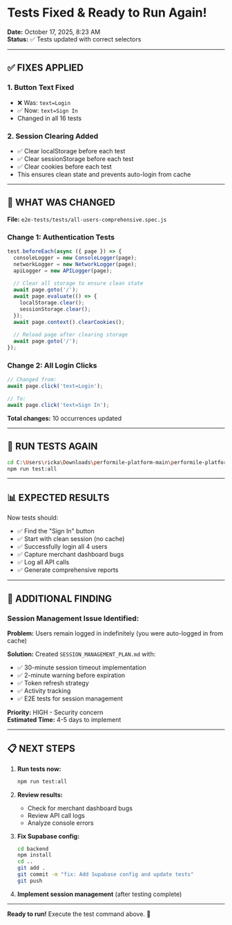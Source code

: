 # Tests Fixed & Ready to Run Again!
**Date:** October 17, 2025, 8:23 AM  
**Status:** ✅ Tests updated with correct selectors

---

## ✅ FIXES APPLIED

### **1. Button Text Fixed**
- ❌ Was: `text=Login`
- ✅ Now: `text=Sign In`
- Changed in all 16 tests

### **2. Session Clearing Added**
- ✅ Clear localStorage before each test
- ✅ Clear sessionStorage before each test
- ✅ Clear cookies before each test
- This ensures clean state and prevents auto-login from cache

---

## 🔧 WHAT WAS CHANGED

**File:** `e2e-tests/tests/all-users-comprehensive.spec.js`

### **Change 1: Authentication Tests**
```javascript
test.beforeEach(async ({ page }) => {
  consoleLogger = new ConsoleLogger(page);
  networkLogger = new NetworkLogger(page);
  apiLogger = new APILogger(page);
  
  // Clear all storage to ensure clean state
  await page.goto('/');
  await page.evaluate(() => {
    localStorage.clear();
    sessionStorage.clear();
  });
  await page.context().clearCookies();
  
  // Reload page after clearing storage
  await page.goto('/');
});
```

### **Change 2: All Login Clicks**
```javascript
// Changed from:
await page.click('text=Login');

// To:
await page.click('text=Sign In');
```

**Total changes:** 10 occurrences updated

---

## 🚀 RUN TESTS AGAIN

```bash
cd C:\Users\ricka\Downloads\performile-platform-main\performile-platform-main\e2e-tests
npm run test:all
```

---

## 📊 EXPECTED RESULTS

Now tests should:
- ✅ Find the "Sign In" button
- ✅ Start with clean session (no cache)
- ✅ Successfully login all 4 users
- ✅ Capture merchant dashboard bugs
- ✅ Log all API calls
- ✅ Generate comprehensive reports

---

## 🎯 ADDITIONAL FINDING

### **Session Management Issue Identified:**

**Problem:** Users remain logged in indefinitely (you were auto-logged in from cache)

**Solution:** Created `SESSION_MANAGEMENT_PLAN.md` with:
- ✅ 30-minute session timeout implementation
- ✅ 2-minute warning before expiration
- ✅ Token refresh strategy
- ✅ Activity tracking
- ✅ E2E tests for session management

**Priority:** HIGH - Security concern  
**Estimated Time:** 4-5 days to implement

---

## 📋 NEXT STEPS

1. **Run tests now:**
   ```bash
   npm run test:all
   ```

2. **Review results:**
   - Check for merchant dashboard bugs
   - Review API call logs
   - Analyze console errors

3. **Fix Supabase config:**
   ```bash
   cd backend
   npm install
   cd ..
   git add .
   git commit -m "fix: Add Supabase config and update tests"
   git push
   ```

4. **Implement session management** (after testing complete)

---

**Ready to run!** Execute the test command above. 🚀
